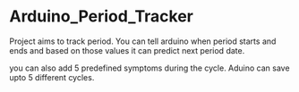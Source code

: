 # Arduino_Period_Tracker

Project aims to track period. You can tell arduino when period starts and ends and based on those values it can predict next period date.

you can also add 5 predefined symptoms during the cycle.
Aduino can save upto 5 different cycles.
